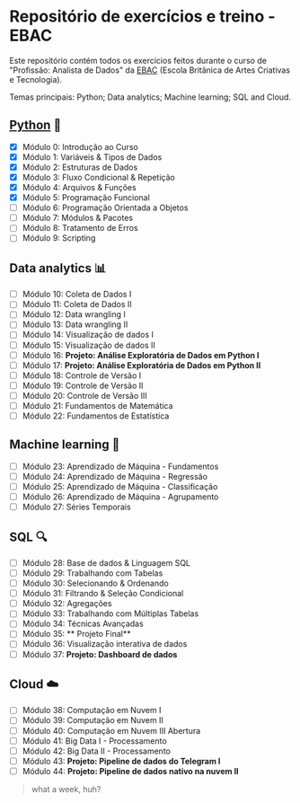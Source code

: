 # Repositório de exercícios e treino - EBAC

Este repositório contém todos os exercícios feitos durante o curso de "Profissão: Analista de Dados" da [EBAC](https://ebaconline.com.br/) (Escola Britânica de Artes Criativas e Tecnologia).

Temas principais: Python; Data analytics; Machine learning; SQL and Cloud.

## [Python](https://github.com/gabriel-olegas/data-analytics-ebac/tree/main/python-exercises) :snake:

- [x] Módulo 0: Introdução ao Curso
- [x] Módulo 1: Variáveis & Tipos de Dados
- [x] Módulo 2: Estruturas de Dados
- [x] Módulo 3: Fluxo Condicional & Repetição
- [x] Módulo 4: Arquivos & Funções
- [x] Módulo 5: Programação Funcional
- [ ] Módulo 6: Programação Orientada a Objetos
- [ ] Módulo 7: Módulos & Pacotes
- [ ] Módulo 8: Tratamento de Erros
- [ ] Módulo 9: Scripting

## Data analytics 📊

- [ ] Módulo 10: Coleta de Dados I
- [ ] Módulo 11: Coleta de Dados II
- [ ] Módulo 12: Data wrangling I
- [ ] Módulo 13: Data wrangling II
- [ ] Módulo 14: Visualização de dados I
- [ ] Módulo 15:  Visualização de dados II
- [ ] Módulo 16: **Projeto: Análise Exploratória de Dados em Python I**
- [ ] Módulo 17: **Projeto: Análise Exploratória de Dados em Python II**
- [ ] Módulo 18: Controle de Versão I
- [ ] Módulo 19: Controle de Versão II
- [ ] Módulo 20: Controle de Versão III
- [ ] Módulo 21: Fundamentos de Matemática
- [ ] Módulo 22: Fundamentos de Estatística

## Machine learning 🤖

- [ ] Módulo 23: Aprendizado de Máquina - Fundamentos
- [ ] Módulo 24: Aprendizado de Máquina - Regressão
- [ ] Módulo 25: Aprendizado de Máquina - Classificação
- [ ] Módulo 26: Aprendizado de Máquina - Agrupamento
- [ ] Módulo 27: Séries Temporais

## SQL 🔍

- [ ] Módulo 28: Base de dados & Linguagem SQL
- [ ] Módulo 29: Trabalhando com Tabelas
- [ ] Módulo 30: Selecionando & Ordenando
- [ ] Módulo 31: Filtrando & Seleção Condicional
- [ ] Módulo 32: Agregações
- [ ] Módulo 33: Trabalhando com Múltiplas Tabelas
- [ ] Módulo 34: Técnicas Avançadas
- [ ] Módulo 35: ** Projeto Final**
- [ ] Módulo 36: Visualização interativa de dados
- [ ] Módulo 37: **Projeto: Dashboard de dados**

## Cloud ☁️

- [ ] Módulo 38: Computação em Nuvem I
- [ ] Módulo 39: Computação em Nuvem II
- [ ] Módulo 40: Computação em Nuvem III Abertura
- [ ] Módulo 41: Big Data I - Processamento
- [ ] Módulo 42: Big Data II - Processamento
- [ ] Módulo 43: **Projeto: Pipeline de dados do Telegram I**
- [ ] Módulo 44: **Projeto: Pipeline de dados nativo na nuvem II**

> what a week, huh?
